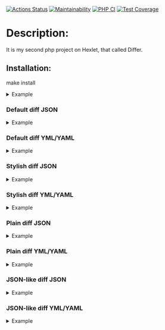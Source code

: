 [![Actions Status](https://github.com/shapurid/php-project-lvl2/workflows/hexlet-check/badge.svg)](https://github.com/shapurid/php-project-lvl2/actions)
[![Maintainability](https://api.codeclimate.com/v1/badges/ec4b8fc460cd2f08f6b1/maintainability)](https://codeclimate.com/github/shapurid/php-project-lvl2/maintainability)
[![PHP CI](https://github.com/shapurid/php-project-lvl2/actions/workflows/PHP%20CI.yml/badge.svg)](https://github.com/shapurid/php-project-lvl2/actions/workflows/PHP%20CI.yml)
[![Test Coverage](https://api.codeclimate.com/v1/badges/ec4b8fc460cd2f08f6b1/test_coverage)](https://codeclimate.com/github/shapurid/php-project-lvl2/test_coverage)


<h1>Description:</h1>
<p>It is my second php project on Hexlet, that called Differ.</p>

<h2>Installation:</h2>
<p>make install</p>
<details>
  <summary>Example</summary>
  <a href="https://asciinema.org/a/Aks5YRieYPMxWC3UOuEHZBdPa" target="_blank"><img src="https://asciinema.org/a/Aks5YRieYPMxWC3UOuEHZBdPa.svg" width="500" height="250"/></a>
</details>

<h3>Default diff JSON</h3>
<details>
  <summary>Example</summary>
  <a href="https://asciinema.org/a/O5TsjpP5D1HWuTgG33r9U9SFC" target="_blank"><img src="https://asciinema.org/a/O5TsjpP5D1HWuTgG33r9U9SFC.svg" width="500" height="250"/></a>
</details>

<h3>Default diff YML/YAML</h3>
<details>
  <summary>Example</summary>
  <a href="https://asciinema.org/a/YrbxVigUObON3uMXBkKzreYrS" target="_blank"><img src="https://asciinema.org/a/YrbxVigUObON3uMXBkKzreYrS.svg" width="500" height="250"/></a>
</details>

<h3>Stylish diff JSON</h3>
<details>
  <summary>Example</summary>
  <a href="https://asciinema.org/a/TPaPlqt8w3ZpcIUWoiqFu7D96" target="_blank"><img src="https://asciinema.org/a/TPaPlqt8w3ZpcIUWoiqFu7D96.svg" width="500" height="250"/></a>
</details>

<h3>Stylish diff YML/YAML</h3>
<details>
  <summary>Example</summary>
  <a href="https://asciinema.org/a/10NW1nUGRa3M7vxRTUytVCU6g" target="_blank"><img src="https://asciinema.org/a/10NW1nUGRa3M7vxRTUytVCU6g.svg" width="500" height="250"/></a>
</details>

<h3>Plain diff JSON</h3>
<details>
  <summary>Example</summary>
  <a href="https://asciinema.org/a/IykBF4hte913PUQRc0dPFfIEU" target="_blank"><img src="https://asciinema.org/a/IykBF4hte913PUQRc0dPFfIEU.svg" width="500" height="250"/></a>
</details>

<h3>Plain diff YML/YAML</h3>
<details>
  <summary>Example</summary>
  <a href="https://asciinema.org/a/anHnwmdAmJlgZeMS4hr9xtcyN" target="_blank"><img src="https://asciinema.org/a/anHnwmdAmJlgZeMS4hr9xtcyN.svg" width="500" height="250"/></a>
</details>

<h3>JSON-like diff JSON</h3>
<details>
  <summary>Example</summary>
  <a href="https://asciinema.org/a/NB11SIVHe7GdYoznlADKqSt6r" target="_blank"><img src="https://asciinema.org/a/NB11SIVHe7GdYoznlADKqSt6r.svg" width="500" height="250"/></a>
</details>

<h3>JSON-like diff YML/YAML</h3>
<details>
  <summary>Example</summary>
  <a href="https://asciinema.org/a/cVfurgpDCghIXqttlMwLU656y" target="_blank"><img src="https://asciinema.org/a/cVfurgpDCghIXqttlMwLU656y.svg" width="500" height="250"/></a>
</details>